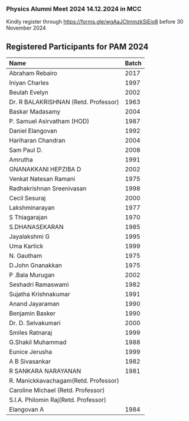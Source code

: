 ### Physics Alumni Meet 2024 14.12.2024 in MCC

Kindly register through https://forms.gle/wgAaJCtmmzkSiEio8 before 30 November 2024


## Registered Participants for PAM 2024
| Name                               | Batch|
|:-----------------------------------|:-----|
|Abraham Rebairo	                   | 2017 |
|Iniyan Charles 	                   | 1997 |
|Beulah Evelyn 	                     | 2002 |
|Dr. R BALAKRISHNAN (Retd. Professor)| 1963 |
|Baskar Madasamy	                   | 2004	|
|P. Samuel Asirvatham (HOD) 	       | 1987	|
|Daniel Elangovan 	                 | 1992	|
|Hariharan Chandran	                 | 2004	|
|Sam Paul D.	                       | 2008 | 
|Amrutha	                           | 1991 |
|GNANAKKANI HEPZIBA D	               | 2002 |
|Venkat Natesan Ramani 	             | 1975 |
|Radhakrishnan Sreenivasan	         | 1998 |
|Cecil Sesuraj	                     | 2000 |
|Lakshminarayan	                     | 1977	|
|S Thiagarajan 	                     | 1970 |
|S.DHANASEKARAN	                     | 1985 |
|Jayalakshmi G	                     | 1995 |
|Uma Kartick	                       | 1999 | 
|N. Gautham	                         | 1975 |
|D.John Gnanakkan	                   | 1975 |
|P .Bala Murugan	                   | 2002 |
|Seshadri Ramaswami	                 | 1982 |
|Sujatha Krishnakumar	               | 1991 |
|Anand Jayaraman	                   | 1990 |
|Benjamin Basker	                   | 1990 |
|Dr. D. Selvakumari 	               | 2000 |
|Smiles Ratnaraj	                   | 1999 |
|G.Shakil Muhammad 	                 | 1988 |
|Eunice Jerusha 	                   | 1999 |
|A B Sivasankar 	                   | 1982 |
|R SANKARA NARAYANAN 	               | 1981 |
|R. Manickkavachagam(Retd. Professor)|      |
|Caroline Michael (Retd. Professor)  |      |
|S.I.A. Philomin Raj(Retd. Professor)|      |
|Elangovan A	                       | 1984 |
